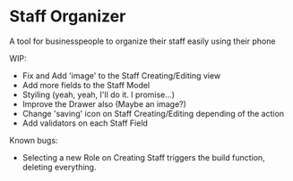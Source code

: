 # Staff Organizer

A tool for businesspeople to organize their staff easily using their phone

WIP:
- Fix and Add 'image' to the Staff Creating/Editing view
- Add more fields to the Staff Model
- Styiling (yeah, yeah, I'll do it. I promise...)
- Improve the Drawer also (Maybe an image?)
- Change 'saving' icon on Staff Creating/Editing depending of the action
- Add validators on each Staff Field

Known bugs:
- Selecting a new Role on Creating Staff triggers the build function, deleting everything.